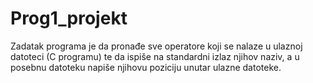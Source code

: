 # Prog1_projekt

Zadatak programa je da pronađe sve operatore koji se nalaze u ulaznoj datoteci (C programu) te da ispiše na standardni izlaz njihov naziv, a u posebnu datoteku napiše njihovu poziciju unutar ulazne datoteke.
